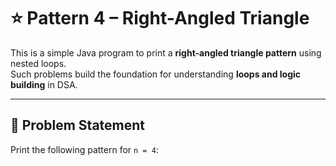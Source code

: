 # ⭐ Pattern 4 – Right-Angled Triangle

This is a simple Java program to print a **right-angled triangle pattern** using nested loops.  
Such problems build the foundation for understanding **loops and logic building** in DSA.  

---

## 📌 Problem Statement
Print the following pattern for `n = 4`:



